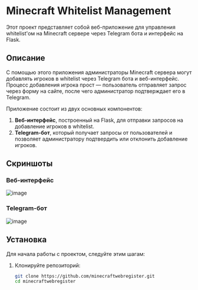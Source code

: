 # Minecraft Whitelist Management

Этот проект представляет собой веб-приложение для управления whitelist'ом на Minecraft сервере через Telegram бота и интерфейс на Flask.

## Описание

С помощью этого приложения администраторы Minecraft сервера могут добавлять игроков в whitelist через Telegram бота и веб-интерфейс. Процесс добавления игрока прост — пользователь отправляет запрос через форму на сайте, после чего администратор подтверждает его в Telegram.

Приложение состоит из двух основных компонентов:
1. **Веб-интерфейс**, построенный на Flask, для отправки запросов на добавление игроков в whitelist.
2. **Telegram-бот**, который получает запросы от пользователей и позволяет администратору подтвердить или отклонить добавление игроков.

## Скриншоты

### Веб-интерфейс
![image](https://github.com/user-attachments/assets/8222283c-bdf7-43f6-8982-5873fb64773b)


### Telegram-бот
![image](https://github.com/user-attachments/assets/4d5b9345-f791-478f-95ef-d2908bfe4326)


## Установка

Для начала работы с проектом, следуйте этим шагам:

1. Клонируйте репозиторий:

   ```bash
   git clone https://github.com/minecraftwebregister.git
   cd minecraftwebregister
